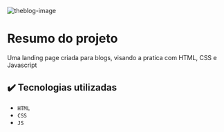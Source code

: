 ![theblog-image](https://user-images.githubusercontent.com/91700989/176552718-1b979286-e872-4e5d-a817-9ab5163c6e58.png)

# Resumo do projeto
Uma landing page criada para blogs, visando a pratica com HTML, CSS e Javascript

## ✔️ Tecnologias utilizadas
- ``HTML``
- ``CSS``
- ``JS``



